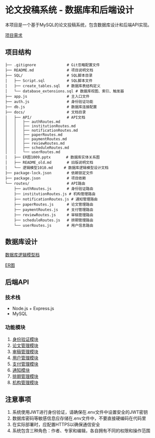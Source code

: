 # 论文投稿系统 - 数据库和后端设计

本项目是一个基于MySQL的论文投稿系统，包含数据库设计和后端API实现。

[项目需求](./docs/需求.md)

## 项目结构

```
├── .gitignore              # Git忽略配置文件
├── README.md               # 项目说明文档
├── SQL/                    # SQL脚本目录
│   ├── Script.sql          # SQL脚本文件
│   ├── create_tables.sql   # 数据库表结构定义
│   └── database_extensions.sql # 数据库视图、索引、触发器
├── app.js                  # 主入口文件
├── auth.js                 # 身份验证功能
├── db.js                   # 数据库连接配置
├── docs/                   # 文档目录
│   ├── API/                # API文档
│   │   ├── authRoutes.md
│   │   ├── institutionRoutes.md
│   │   ├── notificationRoutes.md
│   │   ├── paperRoutes.md
│   │   ├── paymentRoutes.md
│   │   ├── reviewRoutes.md
│   │   ├── scheduleRoutes.md
│   │   └── userRoutes.md
│   ├── ER图1009.pptx       # 数据库实体关系图
│   ├── README_old.md       # 旧版说明文档
│   └── 逻辑模型1010.md     # 数据库逻辑模型设计文档
├── package-lock.json       # 依赖锁定文件
├── package.json            # 项目依赖
└── routes/                 # API路由
    ├── authRoutes.js       # 身份验证路由
    ├── institutionRoutes.js # 机构管理路由
    ├── notificationRoutes.js # 通知管理路由
    ├── paperRoutes.js      # 论文管理路由
    ├── paymentRoutes.js    # 支付管理路由
    ├── reviewRoutes.js     # 审稿管理路由
    ├── scheduleRoutes.js   # 排期管理路由
    └── userRoutes.js       # 用户信息路由
```

## 数据库设计

[数据库逻辑模型档](./docs/逻辑模型1010.md)

[ER图](./docs/ER图1009.pptx)

## 后端API

### 技术栈
- Node.js + Express.js
- MySQL

### 功能模块
1. [身份验证模块](./docs/API/authRoutes.md)
2. [论文管理模块](./docs/API/paperRoutes.md)
3. [审稿管理模块](./docs/API/reviewRoutes.md)
4. [用户管理模块](./docs/API/userRoutes.md)
5. [支付管理模块](./docs/API/paymentRoutes.md)
6. [通知模块](./docs/API/notificationRoutes.md)
7. [排期管理模块](./docs/API/scheduleRoutes.md)
8. [机构管理模块](./docs/API/institutionRoutes.md)

## 注意事项

1. 系统使用JWT进行身份验证，请确保在.env文件中设置安全的JWT密钥
2. 数据库密码等敏感信息应存储在.env文件中，不要直接硬编码在代码里
3. 在实际部署时，应配置HTTPS以确保通信安全
4. 系统包含三种角色：作者、专家和编辑，各自拥有不同的权限和操作范围